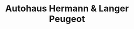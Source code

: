 ---
title: "Autohaus Hermann & Langer Peugeot"
url: /potsdam/autohaus-hermann-und-langer-peugeot/
shop: Autohaus
---